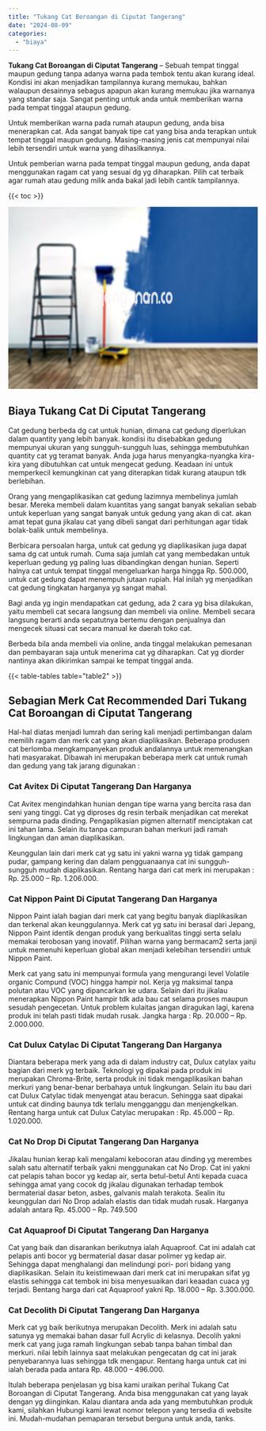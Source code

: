 ```yaml
---
title: "Tukang Cat Boroangan di Ciputat Tangerang"
date: "2024-08-09"
categories: 
  - "biaya"
---
```


**Tukang Cat Boroangan di Ciputat Tangerang** – Sebuah tempat tinggal maupun gedung tanpa adanya warna pada tembok tentu akan kurang ideal. Kondisi ini akan menjadikan tampilannya kurang memukau, bahkan walaupun desainnya sebagus apapun akan kurang memukau jika warnanya yang standar saja. Sangat penting untuk anda untuk memberikan warna pada tempat tinggal ataupun gedung.

Untuk memberikan warna pada rumah ataupun gedung, anda bisa menerapkan cat. Ada sangat banyak tipe cat yang bisa anda terapkan untuk tempat tinggal maupun gedung. Masing-masing jenis cat mempunyai nilai lebih tersendiri untuk warna yang dihasilkannya.

Untuk pemberian warna pada tempat tinggal maupun gedung, anda dapat menggunakan ragam cat yang sesuai dg yg diharapkan. Pilih cat terbaik agar rumah atau gedung milik anda bakal jadi lebih cantik tampilannya.

{{< toc >}}

![Tukang Cat Boroangan di Ciputat Tangerang](/images/jasa-cat-murah11.png)

## Biaya Tukang Cat Di Ciputat Tangerang

Cat gedung berbeda dg cat untuk hunian, dimana cat gedung diperlukan dalam quantity yang lebih banyak. kondisi itu disebabkan gedung mempunyai ukuran yang sungguh-sungguh luas, sehingga membutuhkan quantity cat yg teramat banyak. Anda juga harus menyangka-nyangka kira-kira yang dibutuhkan cat untuk mengecat gedung. Keadaan ini untuk memperkecil kemungkinan cat yang diterapkan tidak kurang ataupun tdk berlebihan.

Orang yang mengaplikasikan cat gedung lazimnya membelinya jumlah besar. Mereka membeli dalam kuantitas yang sangat banyak sekalian sebab untuk keperluan yang sangat banyak untuk gedung yang akan di cat. akan amat tepat guna jikalau cat yang dibeli sangat dari perhitungan agar tidak bolak-balik untuk membelinya.

Berbicara persoalan harga, untuk cat gedung yg diaplikasikan juga dapat sama dg cat untuk rumah. Cuma saja jumlah cat yang membedakan untuk keperluan gedung yg paling luas dibandingkan dengan hunian. Seperti halnya cat untuk tempat tinggal mengeluarkan harga hingga Rp. 500.000, untuk cat gedung dapat menempuh jutaan rupiah. Hal inilah yg menjadikan cat gedung tingkatan harganya yg sangat mahal.

Bagi anda yg ingin mendapatkan cat gedung, ada 2 cara yg bisa dilakukan, yaitu membeli cat secara langsung dan membeli via online. Membeli secara langsung berarti anda sepatutnya bertemu dengan penjualnya dan mengecek situasi cat secara manual ke daerah toko cat.

Berbeda bila anda membeli via online, anda tinggal melakukan pemesanan dan pembayaran saja untuk menerima cat yg diharapkan. Cat yg diorder nantinya akan dikirimkan sampai ke tempat tinggal anda.

{{< table-tables table="table2" >}}

## Sebagian Merk Cat Recommended Dari Tukang Cat Boroangan di Ciputat Tangerang

Hal-hal diatas menjadi lumrah dan sering kali menjadi pertimbangan dalam memilih ragam dan merk cat yang akan diaplikasikan. Beberapa produsen cat berlomba mengkampanyekan produk andalannya untuk memenangkan hati masyarakat. Dibawah ini merupakan beberapa merk cat untuk rumah dan gedung yang tak jarang digunakan :

### Cat Avitex Di Ciputat Tangerang Dan Harganya

Cat Avitex mengindahkan hunian dengan tipe warna yang bercita rasa dan seni yang tinggi. Cat yg diproses dg resin terbaik menjadikan cat merekat sempurna pada dinding. Pengaplikasian pigmen alternatif menciptakan cat ini tahan lama. Selain itu tanpa campuran bahan merkuri jadi ramah lingkungan dan aman diaplikasikan.

Keunggulan lain dari merk cat yg satu ini yakni warna yg tidak gampang pudar, gampang kering dan dalam pengguanaanya cat ini sungguh-sungguh mudah diaplikasikan. Rentang harga dari cat merk ini merupakan : Rp. 25.000 – Rp. 1.206.000.

### Cat Nippon Paint Di Ciputat Tangerang Dan Harganya

Nippon Paint ialah bagian dari merk cat yang begitu banyak diaplikasikan dan terkenal akan keunggulannya. Merk cat yg satu ini berasal dari Jepang, Nippon Paint identik dengan produk yang berkualitas tinggi serta selalu memakai terobosan yang inovatif. Pilihan warna yang bermacam2 serta janji untuk memenuhi keperluan global akan menjadi kelebihan tersendiri untuk Nippon Paint.

Merk cat yang satu ini mempunyai formula yang mengurangi level Volatile organic Compund (VOC) hingga hampir nol. Kerja yg maksimal tanpa polutan atau VOC yang dipancarkan ke udara. Selain dari itu jikalau menerapkan Nippon Paint hampir tdk ada bau cat selama proses maupun sesudah pengecetan. Untuk problem kulaitas jangan diragukan lagi, karena produk ini telah pasti tidak mudah rusak. Jangka harga : Rp. 20.000 – Rp. 2.000.000.

### Cat Dulux Catylac Di Ciputat Tangerang Dan Harganya

Diantara beberapa merk yang ada di dalam industry cat, Dulux catylax yaitu bagian dari merk yg terbaik. Teknologi yg dipakai pada produk ini merupakan Chroma-Brite, serta produk ini tidak mengaplikasikan bahan merkuri yang benar-benar berbahaya untuk lingkungan. Selain itu bau dari cat Dulux Catylac tidak menyengat atau beracun. Sehingga saat dipakai untuk cat dinding baunya tdk terlalu mengganggu dan menjengkelkan. Rentang harga untuk cat Dulux Catylac merupakan : Rp. 45.000 – Rp. 1.020.000.

### Cat No Drop Di Ciputat Tangerang Dan Harganya

Jikalau hunian kerap kali mengalami kebocoran atau dinding yg merembes salah satu alternatif terbaik yakni menggunakan cat No Drop. Cat ini yakni cat pelapis tahan bocor yg kedap air, serta betul-betul Anti kepada cuaca sehingga amat yang cocok dg jikalau digunakan terhadap tembok bermaterial dasar beton, asbes, galvanis malah terakota. Sealin itu keunggulan dari No Drop adalah elastis dan tidak mudah rusak. Harganya adalah antara Rp. 45.000 – Rp. 749.500

### Cat Aquaproof Di Ciputat Tangerang Dan Harganya

Cat yang baik dan disarankan berikutnya ialah Aquaproof. Cat ini adalah cat pelapis anti bocor yg bermaterial dasar dasar polimer yg kedap air. Sehingga dapat menghalangi dan melindungi pori- pori bidang yang diaplikasikan. Selain itu keistimewaan dari merk cat ini merupakan sifat yg elastis sehingga cat tembok ini bisa menyesuaikan dari keaadan cuaca yg terjadi. Bentang harga dari cat Aquaproof yakni Rp. 18.000 – Rp. 3.300.000.

### Cat Decolith Di Ciputat Tangerang Dan Harganya

Merk cat yg baik berikutnya merupakan Decolith. Merk ini adalah satu satunya yg memakai bahan dasar full Acrylic di kelasnya. Decolih yakni merk cat yang juga ramah lingkungan sebab tanpa bahan timbal dan merkuri. nilai lebih lainnya saat melakukan pengecatan dg cat ini jarak penyebarannya luas sehingga tdk mengapur. Rentang harga untuk cat ini ialah berada pada antara Rp. 48.000 – 496.000.

Itulah beberapa penjelasan yg bisa kami uraikan perihal Tukang Cat Boroangan di Ciputat Tangerang. Anda bisa menggunakan cat yang layak dengan yg diinginkan. Kalau diantara anda ada yang membutuhkan produk kami, silahkan Hubungi kami lewat nomor telepon yang tersedia di website ini. Mudah-mudahan pemaparan tersebut berguna untuk anda, tanks.
